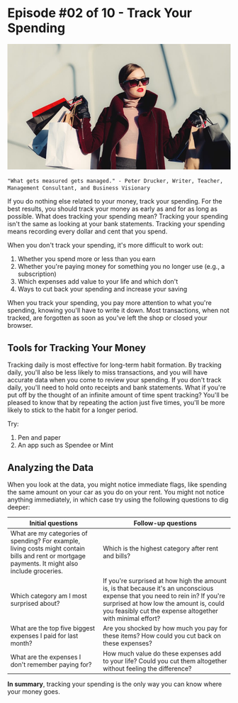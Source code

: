 # Episode #02 of 10 - Track Your Spending

![](episode-02.jpg)

	"What gets measured gets managed." - Peter Drucker, Writer, Teacher, Management Consultant, and Business Visionary

If you do nothing else related to your money, track your spending. For the best results, you should track your money as early as and for as long as possible. What does tracking your spending mean? Tracking your spending isn't the same as looking at your bank statements. Tracking your spending means recording every dollar and cent that you spend.

When you don't track your spending, it's more difficult to work out:

1. Whether you spend more or less than you earn
2. Whether you're paying money for something you no longer use (e.g., a subscription)
3. Which expenses add value to your life and which don't
4. Ways to cut back your spending and increase your saving

When you track your spending, you pay more attention to what you're spending, knowing you'll have to write it down. Most transactions, when not tracked, are forgotten as soon as you've left the shop or closed your browser.

## Tools for Tracking Your Money

Tracking daily is most effective for long-term habit formation. By tracking daily, you'll also be less likely to miss transactions, and you will have accurate data when you come to review your spending. If you don't track daily, you'll need to hold onto receipts and bank statements. What if you're put off by the thought of an infinite amount of time spent tracking? You'll be pleased to know that by repeating the action just five times, you'll be more likely to stick to the habit for a longer period.

Try:

1. Pen and paper
2. An app such as Spendee or Mint

## Analyzing the Data

When you look at the data, you might notice immediate flags, like spending the same amount on your car as you do on your rent. You might not notice anything immediately, in which case try using the following questions to dig deeper:

| Initial questions                                                                                                                                 | Follow-up questions                                                                                                                                                                                                                   |
| ------------------------------------------------------------------------------------------------------------------------------------------------- | ------------------------------------------------------------------------------------------------------------------------------------------------------------------------------------------------------------------------------------- |
| What are my categories of spending? For example, living costs might contain bills and rent or mortgage payments. It might also include groceries. | Which is the highest category after rent and bills?                                                                                                                                                                                   |
| Which category am I most surprised about?                                                                                                         | If you're surprised at how high the amount is, is that because it's an unconscious expense that you need to rein in? If you're surprised at how low the amount is, could you feasibly cut the expense altogether with minimal effort? |
| What are the top five biggest expenses I paid for last month?                                                                                     | Are you shocked by how much you pay for these items? How could you cut back on these expenses?                                                                                                                                        |
| What are the expenses I don't remember paying for?                                                                                                | How much value do these expenses add to your life? Could you cut them altogether without feeling the difference?                                                                                                                      |

**In summary**, tracking your spending is the only way you can know where your money goes.
